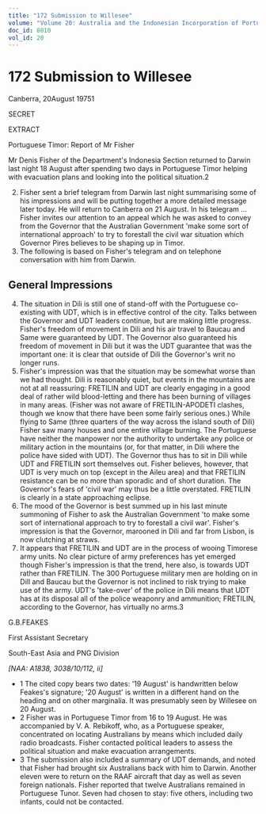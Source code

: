 ```yaml
---
title: "172 Submission to Willesee"
volume: "Volume 20: Australia and the Indonesian Incorporation of Portuguese Timor, 1974-1976"
doc_id: 8010
vol_id: 20
---
```


# 172 Submission to Willesee

Canberra, 20August 19751

SECRET

EXTRACT

Portuguese Timor: Report of Mr Fisher

Mr Denis Fisher of the Department's Indonesia Section returned to Darwin last night 18 August after spending two days in Portuguese Timor helping with evacuation plans and looking into the political situation.2

  2. Fisher sent a brief telegram from Darwin last night summarising some of his impressions and will be putting together a more detailed message later today. He will return to Canberra on 21 August. In his telegram ... Fisher invites our attention to an appeal which he was asked to convey from the Governor that the Australian Government 'make some sort of international approach' to try to forestall the civil war situation which Governor Pires believes to be shaping up in Timor.
  3. The following is based on Fisher's telegram and on telephone conversation with him from Darwin. 

## General Impressions

  4. The situation in Dili is still one of stand-off with the Portuguese co-existing with UDT, which is in effective control of the city. Talks between the Governor and UDT leaders continue, but are making little progress. Fisher's freedom of movement in Dili and his air travel to Baucau and Same were guaranteed by UDT. The Governor also guaranteed his freedom of movement in Dili but it was the UDT guarantee that was the important one: it is clear that outside of Dili the Governor's writ no longer runs.
  5. Fisher's impression was that the situation may be somewhat worse than we had thought. Dili is reasonably quiet, but events in the mountains are not at all reassuring: FRETILIN and UDT are clearly engaging in a good deal of rather wild blood-letting and there has been burning of villages in many areas. (Fisher was not aware of FRETILIN-APODETI clashes, though we know that there have been some fairly serious ones.) While flying to Same (three­ quarters of the way across the island south of Dili) Fisher saw many houses and one entire village burning. The Portuguese have neither the manpower nor the authority to undertake any police or military action in the mountains (or, for that matter, in Dili where the police have sided with UDT). The Governor thus has to sit in Dili while UDT and FRETILIN sort themselves out. Fisher believes, however, that UDT is very much on top (except in the Aileu area) and that FRETILIN resistance can be no more than sporadic and of short duration. The Governor's fears of 'civil war' may thus be a little overstated. FRETILIN is clearly in a state approaching eclipse.
  6. The mood of the Governor is best summed up in his last minute summoning of Fisher to ask the Australian Government 'to make some sort of international approach to try to forestall a civil war'. Fisher's impression is that the Governor, marooned in Dili and far from Lisbon, is now clutching at straws.
  7. It appears that FRETILIN and UDT are in the process of wooing Timorese army units. No clear picture of army preferences has yet emerged though Fisher's impression is that the trend, here also, is towards UDT rather than FRETILIN. The 300 Portuguese military men are holding on in Dill and Baucau but the Governor is not inclined to risk trying to make use of the army. UDT's 'take-over' of the police in Dili means that UDT has at its disposal all of the police weaponry and ammunition; FRETILIN, according to the Governor, has virtually no arms.3



G.B.FEAKES

First Assistant Secretary

South-East Asia and PNG Division

_[NAA: A1838, 3038/10/112, ii]_

  * 1 The cited copy bears two dates: '19 August' is handwritten below Feakes's signature; '20 August' is written in a different hand on the heading and on other marginalia. It was presumably seen by Willesee on 20 August. 
  * 2 Fisher was in Portuguese Timor from 16 to 19 August. He was accompanied by V. A. Rebikoff, who, as a Portuguese speaker, concentrated on locating Australians by means which included daily radio broadcasts. Fisher contacted political leaders to assess the political situation and make evacuation arrangements.
  * 3 The submission also included a summary of UDT demands, and noted that Fisher had brought six Australians back with him to Darwin. Another eleven were to return on the RAAF aircraft that day as well as seven foreign nationals. Fisher reported that twelve Australians remained in Portuguese Tunor. Seven had chosen to stay: five others, including two infants, could not be contacted.


